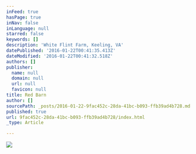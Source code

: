 ```yaml
---
inFeed: true
hasPage: true
inNav: false
inLanguage: null
starred: false
keywords: []
description: 'White Flint Farm, Keeling, VA'
datePublished: '2016-01-22T00:41:35.413Z'
dateModified: '2016-01-22T00:41:32.518Z'
authors: []
publisher:
  name: null
  domain: null
  url: null
  favicon: null
title: Red Barn
author: []
sourcePath: _posts/2016-01-22-9fac452c-28da-41bc-b093-ffb39ad4b728.md
published: true
url: 9fac452c-28da-41bc-b093-ffb39ad4b728/index.html
_type: Article

---
```

![](https://the-grid-user-content.s3-us-west-2.amazonaws.com/27b2db7b-628b-4638-9c6e-145b75c8ccdd.jpg)